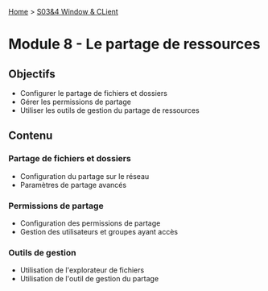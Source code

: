 [Home](https://github.com/Addleo/TSSR/tree/main) > [S03&4 Window & CLient](https://github.com/Addleo/TSSR/tree/S03%264-Windows_client)  
# Module 8 - Le partage de ressources

## Objectifs
- Configurer le partage de fichiers et dossiers
- Gérer les permissions de partage
- Utiliser les outils de gestion du partage de ressources

## Contenu
### Partage de fichiers et dossiers
- Configuration du partage sur le réseau
- Paramètres de partage avancés

### Permissions de partage
- Configuration des permissions de partage
- Gestion des utilisateurs et groupes ayant accès

### Outils de gestion
- Utilisation de l'explorateur de fichiers
- Utilisation de l'outil de gestion du partage
